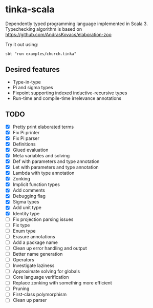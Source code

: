 # tinka-scala

Dependently typed programming language implemented in Scala 3.
Typechecking algorithm is based on https://github.com/AndrasKovacs/elaboration-zoo

Try it out using:

```
sbt "run examples/church.tinka"
```

## Desired features

- Type-in-type
- Pi and sigma types
- Fixpoint supporting indexed inductive-recursive types
- Run-time and compile-time irrelevance annotations

## TODO

- [x] Pretty print elaborated terms
- [x] Fix Pi printer
- [x] Fix Pi parser
- [x] Definitions
- [x] Glued evaluation
- [x] Meta variables and solving
- [x] Def with parameters and type annotation
- [x] Let with parameters and type annotation
- [x] Lambda with type annotation
- [x] Zonking
- [x] Implicit function types
- [x] Add comments
- [x] Debugging flag
- [x] Sigma types
- [x] Add unit type
- [x] Identity type
- [ ] Fix projection parsing issues
- [ ] Fix type
- [ ] Enum type
- [ ] Erasure annotations
- [ ] Add a package name
- [ ] Clean up error handling and output
- [ ] Better name generation
- [ ] Operators
- [ ] Investigate laziness
- [ ] Approximate solving for globals
- [ ] Core language verification
- [ ] Replace zonking with something more efficient
- [ ] Pruning
- [ ] First-class polymorphism
- [ ] Clean up parser
